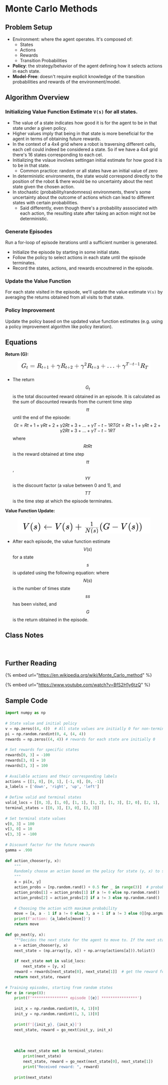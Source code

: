 # Monte Carlo Methods

## Problem Setup

* Environment: where the agent operates. It's composed of:
  * States
  * Actions
  * Rewards
  * Transition Probabilities
* **Policy**: the strategy/behavior of the agent defining how it selects actions in each state.
* **Model-Free**: doesn't require explicit knowledge of the transition probabilities and rewards of the environment/model.

## Algorithm Overview

### Initializing Value Function Estimate `V(s)` for all states.

* The value of a state indicates how good it is for the agent to be in that state under a given policy.
* Higher values imply that being in that state is more beneficial for the agent in terms of obtaining future rewards.
* In the context of a 4x4 grid where a robot is traversing different cells, each cell could indeed be considered a state. So if we have a 4x4 grid there's 16 states corresponding to each cel.
* Initializing the vslaue involves settingan initial estimate for how good it is to be in that state.&#x20;
  * Common practice: random or all states have an initial value of zero
* In deterministic environments, the state would correspond directly to the position of the robot & there would be no uncertainty about the next state given the chosen action.
* In stochastic (probability/randomness) environments, there's some uncertainty about the outcome of actions which can lead to different states with certain probabilities.
  * Said differently, even though there's a probability asssociated with each action, the resulting state after taking an action might not be deterministic.&#x20;

### Generate Episodes

Run a for-loop of episode iterations until a sufficient number is generated.

* Initialize the episode by starting in some initial state.
* Follow the policy to select actions in each state until the episode terminates.
* Record the states, actions, and rewards encoutnered in the episode.

### Update the Value Function

For each state visited in the episode, we'll update the value estimate `V(s)` by averaging the returns obtained from all visits to that state.&#x20;

### Policy Improvement

Update the policy based on the updated value function estimates (e.g. using a policy improvement algorithm like policy iteration).

## Equations

**Return (G):**

<figure><img src="../../../.gitbook/assets/CleanShot 2024-03-13 at 19.04.43@2x.png" alt=""><figcaption></figcaption></figure>

* The return $$G_t$$ is the total discounted reward obtained in an episode. It is calculated as the sum of discounted rewards from the current time step $$tt$$ until the end of the episode: $$Gt=Rt+1+γRt+2+γ2Rt+3+…+γT−t−1RTGt​=Rt+1​+γRt+2​+γ2Rt+3​+…+γT−t−1RT​$$ where $$RtRt​$$ is the reward obtained at time step $$tt$$, $$γγ$$ is the discount factor (a value between 0 and 1), and $$TT$$ is the time step at which the episode terminates.

**Value Function Update:**

<figure><img src="../../../.gitbook/assets/CleanShot 2024-03-13 at 19.04.27@2x.png" alt=""><figcaption></figcaption></figure>

* After each episode, the value function estimate $$V(s)$$ for a state $$s$$ is updated using the following equation:  where $$N(s)$$ is the number of times state $$ss$$ has been visited, and $$G$$ is the return obtained in the episode.

## Class Notes

<figure><img src="../../../.gitbook/assets/CleanShot 2024-03-13 at 19.33.38.png" alt=""><figcaption></figcaption></figure>

## Further Reading

{% embed url="https://en.wikipedia.org/wiki/Monte_Carlo_method" %}

{% embed url="https://www.youtube.com/watch?v=BfS2H1y6tzQ" %}

## Sample Code

```python
import numpy as np

# State value and initial policy
v = np.zeros((4, 4))  # All state values are initially 0 for non-terminal states
pi = np.random.randint(0, 4, (4, 4))
rewards = np.zeros((4, 4)) # rewards for each state are initially 0

# Set rewards for specific states
rewards[0, 3] = -100
rewards[3, 0] = 10
rewards[3, 3] = 100

# Available actions and their corresponding labels
actions = [[1, 0], [0, 1], [-1, 0], [0, -1]]
a_labels = ['down', 'right', 'up', 'left']

# Define valid and terminal states
valid_locs = [[0, 3], [1, 0], [1, 1], [1, 2], [1, 3], [2, 0], [2, 1], [2, 2], [2, 3], [3, 0], [3, 3]]
terminal_states = [[0, 3], [3, 0], [3, 3]]

# Set terminal state values
v[0, 3] = 100
v[3, 0] = 10
v[3, 3] = -100

# Discount factor for the future rewards
gamma = .990

def action_chooser(y, x):
    """
    Randomly choose an action based on the policy for state (y, x) to simulate the unknown environment.
    """
    a = pi[x, y]
    action_probs = [np.random.rand() + 0.5 for _ in range(3)]  # probabilities of 3 actions
    action_probs[1] = action_probs[1] if a != 0 else np.random.rand()  
    action_probs[2] = action_probs[2] if a != 3 else np.random.rand()

    # Choosing the action with maximum probability
    move = [a, a - 1 if a != 0 else 3, a + 1 if a != 3 else 0][np.argmax(action_probs)]
    print(f'action: {a_labels[move]}')
    return move

def go_next(y, x):
    """Decides the next state for the agent to move to. If the next state is not valid, the agent stays in the current state."""
    a = action_chooser(y, x)
    next_state = (np.array([y, x]) + np.array(actions[a])).tolist()

    if next_state not in valid_locs:
        next_state = [y, x]
    reward = rewards[next_state[0], next_state[1]]  # get the reward for transitioning to the next state
    return next_state, reward

# Training episodes, starting from random states
for e in range(8):
    print(f'**************** episode [{e}] ****************')

    init_x = np.random.randint(0, 4, 1)[0]
    init_y = np.random.randint(1, 3, 1)[0]

    print(f'[{init_y}, {init_x}]')
    next_state, reward = go_next(init_y, init_x)



    while next_state not in terminal_states:
        print(next_state)
        next_state, reward = go_next(next_state[0], next_state[1])
        print("Received reward: ", reward)

    print(next_state)
```
